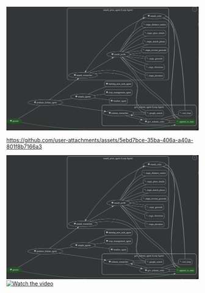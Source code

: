![Workflow_agent.gif](Workflow_agent.gif)



https://github.com/user-attachments/assets/5ebd7bce-35ba-406a-a40a-801f8b7166a3

[![Watch the DEMO HERE -> ](Workflow_agent.gif)](https://youtu.be/Z0YOLv9JdEI?si=YQFWXbYNdxun7ovv)
[![Watch the video](https://img.youtube.com/vi/_5tFXJQIzi4/0.jpg)](https://www.youtube.com/watch?v=_5tFXJQIzi4)

